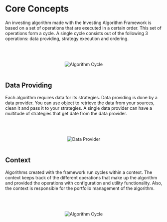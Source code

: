 # Core Concepts

An investing algorithm made with the Investing Algorithm Framework is based on 
a set of operations that are executed in a certain order. This set of operations 
form a cycle. A single cycle consists out of the following 3 operations: data providing, strategy execution and 
ordering.

<br/>
<br/>
<br/>
<div style="text-align:center">
    <img src="/algorithm-cycles.png" alt="Algorithm Cycle"/>
</div>
<br/>


## Data Providing 
Each algorithm requires data for its strategies. Data providing is done by a data provider.
You can use object to retrieve the data from your sources, clean it and 
pass it to your strategies. A single data provider can have a multitude of strategies that get date from
the data provider.

<br/>
<br/>
<br/>
<div style="text-align:center">
    <img src="/data-provider.png" alt="Data Provider"/>
</div>
<br/>


## Context
Algorithms created with the framework run cycles within a context. The context keeps track 
of the different operations that make up the algorithm and provided the operations with configuration and 
utility functionality. Also, the context is responsible for the portfolio management of the algorithm. 

<br/>
<br/>
<br/>
<div style="text-align:center">
    <img src="/algorithm-context.png" alt="Algorithm Cycle"/>
</div>
<br/>




